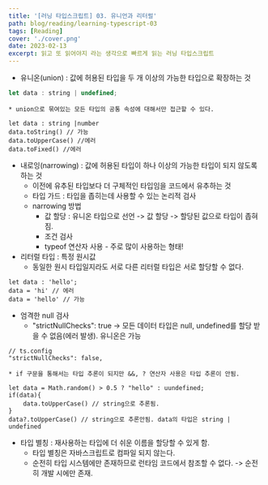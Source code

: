 ```yaml
---
title: '[러닝 타입스크립트] 03. 유니언과 리터럴'
path: blog/reading/learning-typescript-03
tags: [Reading]
cover: './cover.png'
date: 2023-02-13
excerpt: 읽고 또 읽어야지 라는 생각으로 빠르게 읽는 러닝 타입스크립트
---
```


* 유니온(union) : 값에 허용된 타입을 두 개 이상의 가능한 타입으로 확장하는 것 
```js
let data : string | undefined; 
```

	* union으로 묶여있는 모든 타입의 공통 속성에 대해서만 접근할 수 있다. 

```
let data : string |number 
data.toString() // 가능 
data.toUpperCase() //에러 
data.toFixed() //에러
```
* 내로잉(narrowing) : 값에 허용된 타입이 하나 이상의 가능한 타입이 되지 않도록 하는 것
	* 이전에 유추된 타입보다 더 구체적인 타입임을 코드에서 유추하는 것 
	* 타입 가드 : 타입을 좁히는데 사용할 수 있는 논리적 검사 
	* narrowing 방법
		* 값 할당 : 유니온 타입으로 선언 -> 값 할당 -> 할당된 값으로 타입이 좁혀짐.
		* 조건 검사 
		* typeof 연산자 사용 - 주로 많이 사용하는 형태!
* 리터럴 타입 : 특정 원시값
	* 동일한 원시 타입일지라도 서로 다른 리터럴 타입은 서로 할당할 수 없다.
```
let data : 'hello';
data = 'hi' // 에러 
data = 'hello' // 가능
```
* 엄격한 null 검사 
	* "strictNullChecks": true -> 모든 데이터 타입은 null, undefined를 할당 받을 수 없음(에러 발생). 유니온은 가능
```
// ts.config
"strictNullChecks": false,
```
	* if 구문을 통해서는 타입 추론이 되지만 &&, ? 연산자 사용은 타입 추론이 안됨. 
```
let data = Math.random() > 0.5 ? "hello" : uundefined;
if(data){
	data.toUpperCase() // string으로 추론됨.
}
data?.toUpperCase() // string으로 추론안됨. data의 타입은 string | undefined
```
* 타입 별칭 : 재사용하는 타입에 더 쉬운 이름을 할당할 수 있게 함.
	* 타입 별칭은 자바스크립트로 컴파일 되지 않는다. 
	* 순전히 타입 시스템에만 존재하므로 런타임 코드에서 참조할 수 없다. -> 순전히 개발 시에만 존재.